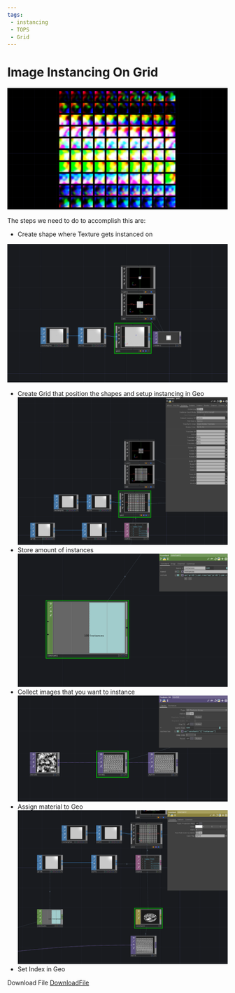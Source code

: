 ```yaml
---
tags:
 - instancing
 - TOPS
 - Grid
---
```

# Image Instancing On Grid
![Title Instancing On Grid](./img/ImageInstancingGrid0.png)

The steps we need to do to accomplish this are:
- Create shape where Texture gets instanced on

![Title Instancing On Grid](./img/ImageInstancingGrid1.png)
- Create Grid that position the shapes and setup instancing in Geo
![Title Instancing On Grid](./img/ImageInstancingGrid2.png)
- Store amount of instances
![Title Instancing On Grid](./img/ImageInstancingGrid3.png)
- Collect images that you want to instance
![Title Instancing On Grid](./img/ImageInstancingGrid4.png)
- Assign material to Geo
![Title Instancing On Grid](./img/ImageInstancingGrid5.png)
- Set Index in Geo

Download File [DownloadFile](./files/basicTextureInstancing.tox)

